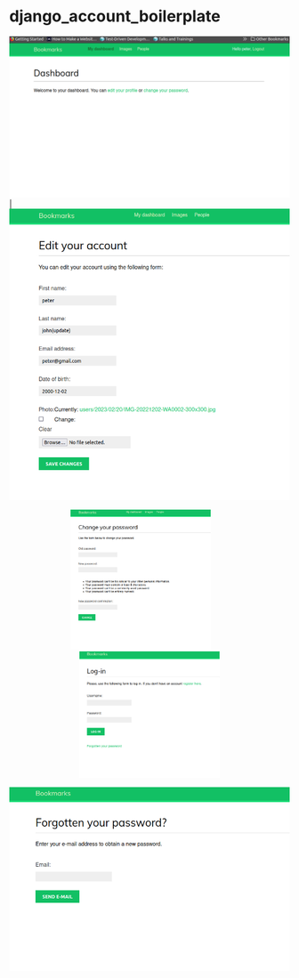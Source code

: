 # django_account_boilerplate
![plot](./account/img/1.png) | ![plot](./account/img/2.png) 
<p align="center">
  <img alt="Light" src="./account/img/3.png" width="50%">
&nbsp; &nbsp; &nbsp; &nbsp;
  <img alt="Dark" src="./account/img/4.png" width="50%">
</p>

![plot](./account/img/5.png) 

